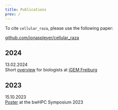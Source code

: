 ```yaml
---
title: Publications
prev: /
---
```


To cite `cellular_raza`, please use the following paper:

[github.com/jonaspleyer/cellular_raza](https://github.com/jonaspleyer/cellular_raza)

## 2024
<!-- TODO insert presentation with link here -->
13.02.2024<br>
Short [overview](2024-02-13-iGEM-overview) for biologists at [iGEM Freiburg](https://igem.uni-freiburg.de/)

## 2023
15.10.2023<br>
[Poster](2023-10-15-bwhpc-symposium-2023/) at the bwHPC Symposium 2023